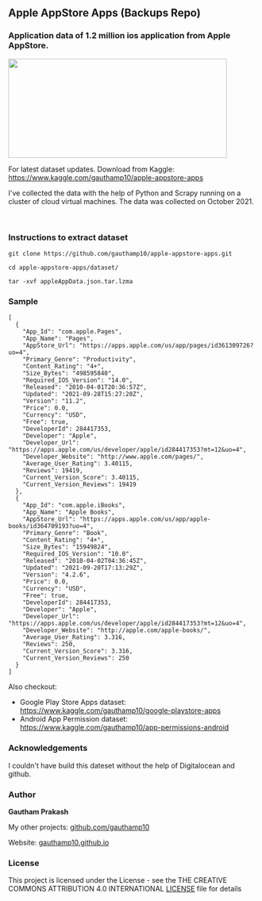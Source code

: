 ## Apple AppStore Apps (Backups Repo)

### Application data of 1.2 million ios application from Apple AppStore.
<img src="banner.png" width="440" height="200" />


For latest dataset updates. Download from Kaggle: https://www.kaggle.com/gauthamp10/apple-appstore-apps

I've collected the data with the help of Python and Scrapy running on a  cluster of cloud virtual machines.
The data was collected on October 2021.

<br/>

### Instructions to extract dataset

```
git clone https://github.com/gauthamp10/apple-appstore-apps.git

cd apple-appstore-apps/dataset/

tar -xvf appleAppData.json.tar.lzma

```

### Sample

```
[
  {
    "App_Id": "com.apple.Pages",
    "App_Name": "Pages",
    "AppStore_Url": "https://apps.apple.com/us/app/pages/id361309726?uo=4",
    "Primary_Genre": "Productivity",
    "Content_Rating": "4+",
    "Size_Bytes": "498595840",
    "Required_IOS_Version": "14.0",
    "Released": "2010-04-01T20:36:57Z",
    "Updated": "2021-09-28T15:27:20Z",
    "Version": "11.2",
    "Price": 0.0,
    "Currency": "USD",
    "Free": true,
    "DeveloperId": 284417353,
    "Developer": "Apple",
    "Developer_Url": "https://apps.apple.com/us/developer/apple/id284417353?mt=12&uo=4",
    "Developer_Website": "http://www.apple.com/pages/",
    "Average_User_Rating": 3.40115,
    "Reviews": 19419,
    "Current_Version_Score": 3.40115,
    "Current_Version_Reviews": 19419
  },
  {
    "App_Id": "com.apple.iBooks",
    "App_Name": "Apple Books",
    "AppStore_Url": "https://apps.apple.com/us/app/apple-books/id364709193?uo=4",
    "Primary_Genre": "Book",
    "Content_Rating": "4+",
    "Size_Bytes": "15949824",
    "Required_IOS_Version": "10.0",
    "Released": "2010-04-02T04:36:45Z",
    "Updated": "2021-09-20T17:13:29Z",
    "Version": "4.2.6",
    "Price": 0.0,
    "Currency": "USD",
    "Free": true,
    "DeveloperId": 284417353,
    "Developer": "Apple",
    "Developer_Url": "https://apps.apple.com/us/developer/apple/id284417353?mt=12&uo=4",
    "Developer_Website": "http://apple.com/apple-books/",
    "Average_User_Rating": 3.316,
    "Reviews": 250,
    "Current_Version_Score": 3.316,
    "Current_Version_Reviews": 250
  }
]

```
Also checkout:

- Google Play Store Apps dataset: https://www.kaggle.com/gauthamp10/google-playstore-apps
- Android App Permission dataset: https://www.kaggle.com/gauthamp10/app-permissions-android


### Acknowledgements

I couldn't have build this dateset without the help of Digitalocean and github.

### __Author__

 **Gautham Prakash**
 
  My other projects: [github.com/gauthamp10](https://github.com/gauthamp10)

  Website: [gauthamp10.github.io](https://gauthamp10.github.io)


### __License__  

This project is licensed under the  License - see the THE CREATIVE COMMONS ATTRIBUTION 4.0 INTERNATIONAL [LICENSE](LICENSE.md) file for details

